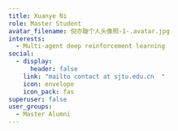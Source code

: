 ```yaml
---
title: Xuanye Ni
role: Master Student
avatar_filename: 倪亦璇个人头像照-1-.avatar.jpg
interests:
  - Multi-agent deep reinforcement learning
social:
  - display:
      header: false
    link: "mailto contact at sjtu.edu.cn  "
    icon: envelope
    icon_pack: fas
superuser: false
user_groups:
  - Master Alumni
---
```


